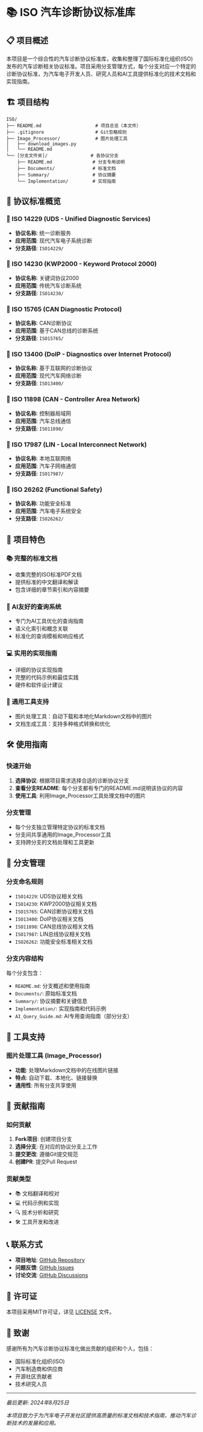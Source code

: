 # 📚 ISO 汽车诊断协议标准库

## 📋 项目概述

本项目是一个综合性的汽车诊断协议标准库，收集和整理了国际标准化组织(ISO)发布的汽车诊断相关协议标准。项目采用分支管理方式，每个分支对应一个特定的诊断协议标准，为汽车电子开发人员、研究人员和AI工具提供标准化的技术文档和实现指南。

## 🏗️ 项目结构

```
ISO/
├── README.md                    # 项目总览（本文件）
├── .gitignore                   # Git忽略规则
├── Image_Processor/             # 图片处理工具
│   ├── download_images.py
│   └── README.md
└── [分支文件夹]/                # 各协议分支
    ├── README.md               # 分支专用说明
    ├── Documents/              # 标准文档
    ├── Summary/                # 协议摘要
    └── Implementation/         # 实现指南
```

## 📖 协议标准概览

### 🔧 ISO 14229 (UDS - Unified Diagnostic Services)
- **协议名称**: 统一诊断服务
- **应用范围**: 现代汽车电子系统诊断
- **分支路径**: `ISO14229/`

### 🔧 ISO 14230 (KWP2000 - Keyword Protocol 2000)
- **协议名称**: 关键词协议2000
- **应用范围**: 传统汽车诊断系统
- **分支路径**: `ISO14230/`

### 🔧 ISO 15765 (CAN Diagnostic Protocol)
- **协议名称**: CAN诊断协议
- **应用范围**: 基于CAN总线的诊断系统
- **分支路径**: `ISO15765/`

### 🔧 ISO 13400 (DoIP - Diagnostics over Internet Protocol)
- **协议名称**: 基于互联网的诊断协议
- **应用范围**: 现代汽车网络诊断
- **分支路径**: `ISO13400/`

### 🔧 ISO 11898 (CAN - Controller Area Network)
- **协议名称**: 控制器局域网
- **应用范围**: 汽车总线通信
- **分支路径**: `ISO11898/`

### 🔧 ISO 17987 (LIN - Local Interconnect Network)
- **协议名称**: 本地互联网络
- **应用范围**: 汽车子网络通信
- **分支路径**: `ISO17987/`

### 🔧 ISO 26262 (Functional Safety)
- **协议名称**: 功能安全标准
- **应用范围**: 汽车电子系统安全
- **分支路径**: `ISO26262/`

## 🎯 项目特色

### 📚 完整的标准文档
- 收集完整的ISO标准PDF文档
- 提供标准的中文翻译和解读
- 包含详细的章节索引和内容摘要

### 🤖 AI友好的查询系统
- 专门为AI工具优化的查询指南
- 语义化索引和概念关联
- 标准化的查询模板和响应格式

### 💻 实用的实现指南
- 详细的协议实现指南
- 完整的代码示例和最佳实践
- 硬件和软件设计建议

### 🔧 通用工具支持
- 图片处理工具：自动下载和本地化Markdown文档中的图片
- 文档生成工具：支持多种格式转换和优化

## 🛠️ 使用指南

### 快速开始
1. **选择协议**: 根据项目需求选择合适的诊断协议分支
2. **查看分支README**: 每个分支都有专门的README.md说明该协议的内容
3. **使用工具**: 利用Image_Processor工具处理文档中的图片

### 分支管理
- 每个分支独立管理特定协议的标准文档
- 分支间共享通用的Image_Processor工具
- 支持跨分支的文档处理和工具更新

## 📁 分支管理

### 分支命名规则
- `ISO14229`: UDS协议相关文档
- `ISO14230`: KWP2000协议相关文档  
- `ISO15765`: CAN诊断协议相关文档
- `ISO13400`: DoIP协议相关文档
- `ISO11898`: CAN总线协议相关文档
- `ISO17987`: LIN总线协议相关文档
- `ISO26262`: 功能安全标准相关文档

### 分支内容结构
每个分支包含：
- `README.md`: 分支概述和使用指南
- `Documents/`: 原始标准文档
- `Summary/`: 协议摘要和关键信息
- `Implementation/`: 实现指南和代码示例
- `AI_Query_Guide.md`: AI专用查询指南（部分分支）

## 🔧 工具支持

### 图片处理工具 (Image_Processor)
- **功能**: 处理Markdown文档中的在线图片链接
- **特点**: 自动下载、本地化、链接替换
- **通用性**: 所有分支共享使用

## 🤝 贡献指南

### 如何贡献
1. **Fork项目**: 创建项目分支
2. **选择分支**: 在对应的协议分支上工作
3. **提交更改**: 遵循Git提交规范
4. **创建PR**: 提交Pull Request

### 贡献类型
- 📚 文档翻译和校对
- 💻 代码示例和实现
- 🔍 技术分析和研究
- 🛠️ 工具开发和改进

## 📞 联系方式

- **项目地址**: [GitHub Repository](https://github.com/duanhaoyu88/ISO)
- **问题反馈**: [GitHub Issues](https://github.com/duanhaoyu88/ISO/issues)
- **讨论交流**: [GitHub Discussions](https://github.com/duanhaoyu88/ISO/discussions)

## 📄 许可证

本项目采用MIT许可证，详见 [LICENSE](LICENSE) 文件。

## 🙏 致谢

感谢所有为汽车诊断协议标准化做出贡献的组织和个人，包括：
- 国际标准化组织(ISO)
- 汽车制造商和供应商
- 开源社区贡献者
- 技术研究人员

---

*最后更新: 2024年8月25日*

*本项目致力于为汽车电子开发社区提供高质量的标准文档和技术指南，推动汽车诊断技术的发展和应用。*
